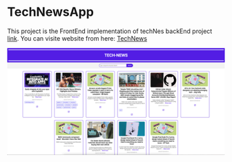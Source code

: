 # TechNewsApp

This project is the FrontEnd implementation of techNes backEnd project [link](https://github.com/aker2302/TechNews?tab=readme-ov-file).
You can visite website from here: [TechNews](https://meek-sfogliatella-687f7b.netlify.app)

![alt frontend interface](src/assets/TechNewsFrontEnd.png)


